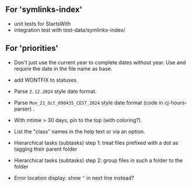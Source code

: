 ## For 'symlinks-index'

- unit tests for StartsWith
- integration test with test-data/symlinks-index/

## For 'priorities'

- Don't just use the current year to complete dates without year. Use
  and require the date in the file name as base.

- add WONTFIX to statuses

- Parse `2.12.2024` style date format.

- Parse `Mon_21_Oct_090435_CEST_2024` style date format (code in
  cj-hours-parser) .

- With mtime > 30 days, pin to the top (with coloring?).

- List the "class" names in the help text or via an option.

- Hierarchical tasks (subtasks) step 1: treat files prefixed with a dot as tagging their parent folder

- Hierarchical tasks (subtasks) step 2: group files in such a folder to the folder

- Error location display: show `^` in next line instead?
